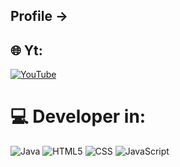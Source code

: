 ## Profile ->

## 🌐 Yt:
[![YouTube](https://img.shields.io/badge/YouTube-%23FF0000.svg?logo=YouTube&logoColor=white)](https://www.youtube.com/channel/UC7Y_HZxDC36lep7S_E2q-Iw) 

# 💻 Developer in:
![Java](https://img.shields.io/badge/java-%23ED8B00.svg?style=plastic&logo=java&logoColor=white) ![HTML5](https://img.shields.io/badge/html5-%23E34F26.svg?style=plastic&logo=html5&logoColor=white) ![CSS](https://img.shields.io/badge/css3-%231572B6.svg?style=plastic&logo=css3&logoColor=white) ![JavaScript](https://img.shields.io/badge/javascript-%23323330.svg?style=plastic&logo=javascript&logoColor=%23F7DF1E)
